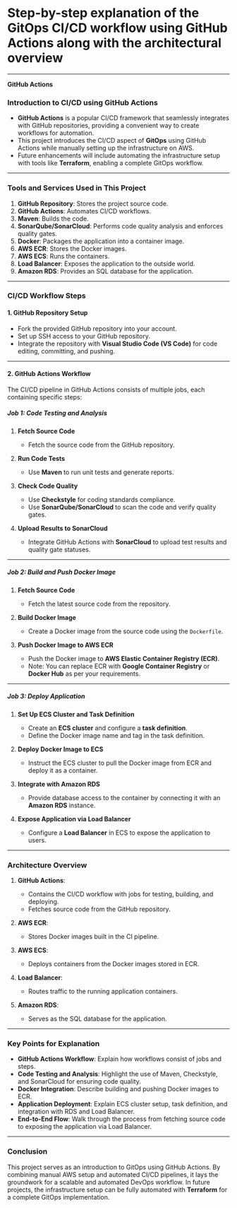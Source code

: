 <h1>Step-by-step explanation of the GitOps CI/CD workflow using GitHub Actions along with the architectural overview</h1>

---
**GitHub Actions**
### **Introduction to CI/CD using GitHub Actions**
- **GitHub Actions** is a popular CI/CD framework that seamlessly integrates with GitHub repositories, providing a convenient way to create workflows for automation.
- This project introduces the CI/CD aspect of **GitOps** using GitHub Actions while manually setting up the infrastructure on AWS.  
- Future enhancements will include automating the infrastructure setup with tools like **Terraform**, enabling a complete GitOps workflow.

---

### **Tools and Services Used in This Project**
1. **GitHub Repository**: Stores the project source code.
2. **GitHub Actions**: Automates CI/CD workflows.
3. **Maven**: Builds the code.
4. **SonarQube/SonarCloud**: Performs code quality analysis and enforces quality gates.
5. **Docker**: Packages the application into a container image.
6. **AWS ECR**: Stores the Docker images.
7. **AWS ECS**: Runs the containers.
8. **Load Balancer**: Exposes the application to the outside world.
9. **Amazon RDS**: Provides an SQL database for the application.

---

### **CI/CD Workflow Steps**
#### **1. GitHub Repository Setup**
- Fork the provided GitHub repository into your account.
- Set up SSH access to your GitHub repository.
- Integrate the repository with **Visual Studio Code (VS Code)** for code editing, committing, and pushing.

---

#### **2. GitHub Actions Workflow**
The CI/CD pipeline in GitHub Actions consists of multiple jobs, each containing specific steps:

##### **Job 1: Code Testing and Analysis**
1. **Fetch Source Code**  
   - Fetch the source code from the GitHub repository.

2. **Run Code Tests**  
   - Use **Maven** to run unit tests and generate reports.

3. **Check Code Quality**  
   - Use **Checkstyle** for coding standards compliance.
   - Use **SonarQube/SonarCloud** to scan the code and verify quality gates.

4. **Upload Results to SonarCloud**  
   - Integrate GitHub Actions with **SonarCloud** to upload test results and quality gate statuses.

---

##### **Job 2: Build and Push Docker Image**
1. **Fetch Source Code**  
   - Fetch the latest source code from the repository.

2. **Build Docker Image**  
   - Create a Docker image from the source code using the `Dockerfile`.

3. **Push Docker Image to AWS ECR**  
   - Push the Docker image to **AWS Elastic Container Registry (ECR)**.  
   - Note: You can replace ECR with **Google Container Registry** or **Docker Hub** as per your requirements.

---

##### **Job 3: Deploy Application**
1. **Set Up ECS Cluster and Task Definition**  
   - Create an **ECS cluster** and configure a **task definition**.  
   - Define the Docker image name and tag in the task definition.

2. **Deploy Docker Image to ECS**  
   - Instruct the ECS cluster to pull the Docker image from ECR and deploy it as a container.

3. **Integrate with Amazon RDS**  
   - Provide database access to the container by connecting it with an **Amazon RDS** instance.

4. **Expose Application via Load Balancer**  
   - Configure a **Load Balancer** in ECS to expose the application to users.

---

### **Architecture Overview**
1. **GitHub Actions**:
   - Contains the CI/CD workflow with jobs for testing, building, and deploying.
   - Fetches source code from the GitHub repository.

2. **AWS ECR**:
   - Stores Docker images built in the CI pipeline.

3. **AWS ECS**:
   - Deploys containers from the Docker images stored in ECR.

4. **Load Balancer**:
   - Routes traffic to the running application containers.

5. **Amazon RDS**:
   - Serves as the SQL database for the application.

---

### **Key Points for Explanation**
- **GitHub Actions Workflow**: Explain how workflows consist of jobs and steps.
- **Code Testing and Analysis**: Highlight the use of Maven, Checkstyle, and SonarCloud for ensuring code quality.
- **Docker Integration**: Describe building and pushing Docker images to ECR.
- **Application Deployment**: Explain ECS cluster setup, task definition, and integration with RDS and Load Balancer.
- **End-to-End Flow**: Walk through the process from fetching source code to exposing the application via Load Balancer.

---

### **Conclusion**
This project serves as an introduction to GitOps using GitHub Actions. By combining manual AWS setup and automated CI/CD pipelines, it lays the groundwork for a scalable and automated DevOps workflow. In future projects, the infrastructure setup can be fully automated with **Terraform** for a complete GitOps implementation.

